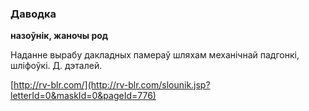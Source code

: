### Даводка
**назоўнік, жаночы род**

Наданне вырабу дакладных памераў шляхам механічнай падгонкі, шліфоўкі. Д. дэталей.

<a rel="author">[http://rv-blr.com/](http://rv-blr.com/slounik.jsp?letterId=0&maskId=0&pageId=776)</a>
